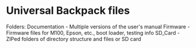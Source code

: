 # Universal Backpack files

Folders:
Documentation - Multiple versions of the user's manual
Firmware      - Firmware files for M100, Epson, etc., boot loader, testing info
SD_Card       - ZIPed folders of directory structure and files or SD card

